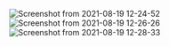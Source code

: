 ![Screenshot from 2021-08-19 12-24-52](https://user-images.githubusercontent.com/85872303/130113491-e7a80355-f8f4-4ca6-9c60-172e71e27830.png)
![Screenshot from 2021-08-19 12-26-26](https://user-images.githubusercontent.com/85872303/130113505-6965abf4-c404-439e-83c5-7166fed62e2a.png)
![Screenshot from 2021-08-19 12-28-33](https://user-images.githubusercontent.com/85872303/130113517-98903f24-c99f-453d-9a37-73d9a7c912ab.png)

